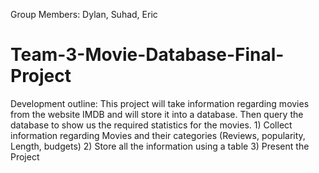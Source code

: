 Group Members: Dylan, Suhad, Eric 

# Team-3-Movie-Database-Final-Project
Development outline: This project will take information regarding movies from the website IMDB and will store it into a database. Then query the database to show us the required statistics for the movies. 1) Collect information regarding Movies and their categories (Reviews, popularity, Length, budgets) 2) Store all the information using a table 3) Present the Project 
